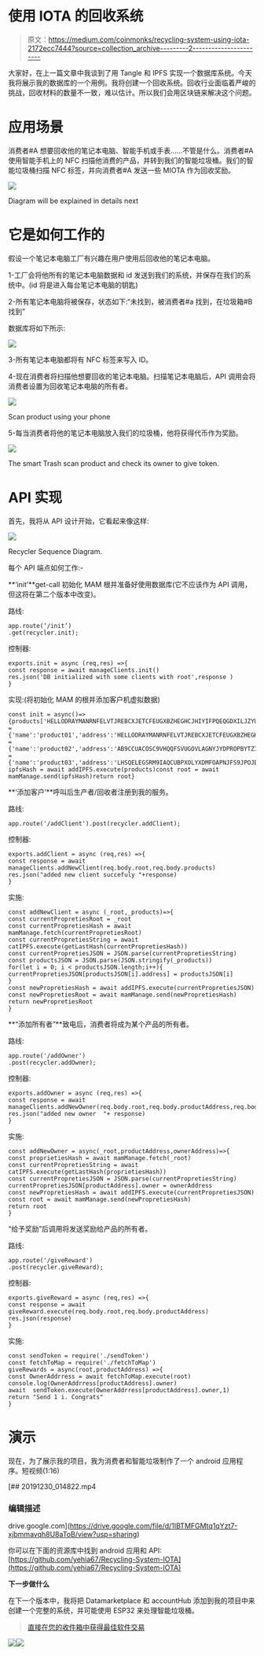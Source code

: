 # 使用 IOTA 的回收系统

> 原文：<https://medium.com/coinmonks/recycling-system-using-iota-2172ecc7444?source=collection_archive---------2----------------------->

大家好，在上一篇文章中我谈到了用 Tangle 和 IPFS 实现一个数据库系统。今天我将展示我的数据库的一个用例。我将创建一个回收系统。回收行业面临着严峻的挑战，回收材料的数量不一致，难以估计。所以我们会用区块链来解决这个问题。

# 应用场景

消费者#A 想要回收他的笔记本电脑、智能手机或手表……不管是什么。消费者#A 使用智能手机上的 NFC 扫描他消费的产品，并转到我们的智能垃圾桶。我们的智能垃圾桶扫描 NFC 标签，并向消费者#A 发送一些 MIOTA 作为回收奖励。

![](img/575d339f9c5dd5da6c9c804e35ca346e.png)

Diagram will be explained in details next

# 它是如何工作的

假设一个笔记本电脑工厂有兴趣在用户使用后回收他的笔记本电脑。

1-工厂会将他所有的笔记本电脑数据和 id 发送到我们的系统，并保存在我们的系统中。(id 将是进入每台笔记本电脑的钥匙)

2-所有笔记本电脑将被保存，状态如下:“未找到，被消费者#a 找到，在垃圾箱#B 找到”

数据库将如下所示:

![](img/4f8475244ff3b43de5e581f08cab80e4.png)

3-所有笔记本电脑都将有 NFC 标签来写入 ID。

4-现在消费者将扫描他想要回收的笔记本电脑。扫描笔记本电脑后，API 调用会将消费者设置为回收笔记本电脑的所有者。

![](img/e4cc881f253ef5b414e04ec03cc11b4d.png)

Scan product using your phone

5-每当消费者将他的笔记本电脑放入我们的垃圾桶，他将获得代币作为奖励。

![](img/33e03860e76ff354dd6d6866f5c85737.png)

The smart Trash scan product and check its owner to give token.

# API 实现

首先，我将从 API 设计开始，它看起来像这样:

![](img/89062e9b783cc51a61dcd836a8d04631.png)

Recycler Sequence Diagram.

每个 API 端点如何工作:-

**‘init’**get-call 初始化 MAM 根并准备好使用数据库(它不应该作为 API 调用，但这将在第二个版本中改变)。

路线:

```
app.route(‘/init’)
.get(recycler.init);
```

控制器:

```
exports.init = async (req,res) =>{
const response = await manageClients.init()
res.json('DB initialized with some clients with root',response )
}
```

实现:(将初始化 MAM 的根并添加客户机虚拟数据)

```
const init = async()=>{products['HELLODRAYMANRNFELVTJREBCXJETCFEUGXBZHEGHCJHIYIFPQEQGDXILJZYUQMOYSELXIG9KUYOSYBFAY'] = {'name':'product01','address':'HELLODRAYMANRNFELVTJREBCXJETCFEUGXBZHEGHCJHIYIFPQEQGDXILJZYUQMOYSELXIG9KUYOSYBFAY','owner':false,'producer':'client01'}products['AB9CCUACOSC9VHQQFSVUGOVLAGNYJYDPROPBYTZIGNVOF9KMFNXBMSUGFFA9HTVHBPKPGGIBGSRJPUXZK'] = {'name':'product02','address':'AB9CCUACOSC9VHQQFSVUGOVLAGNYJYDPROPBYTZIGNVOF9KMFNXBMSUGFFA9HTVHBPKPGGIBGSRJPUXZK','owner':false,'producer':'client01'}products['LHSQELEGSRM9IAQCUBPXOLYXDMFOAPNJFS9JPOJBSRUDJAIRTWHTZCJCFLVYVRJPGPNXEWDDRGTCGKRAB'] = {'name':'product03','address':'LHSQELEGSRM9IAQCUBPXOLYXDMFOAPNJFS9JPOJBSRUDJAIRTWHTZCJCFLVYVRJPGPNXEWDDRGTCGKRAB','owner':false,'producer':'client01'}const ipfsHash = await addIPFS.execute(products)const root = await mamManage.send(ipfsHash)return root}
```

**‘添加客户’**呼叫后生产者/回收者注册到我的服务。

路线:

```
app.route('/addClient').post(recycler.addClient);
```

控制器:

```
exports.addClient = async (req,res) =>{
const response = await manageClients.addNewClient(req.body.root,req.body.products)
res.json("added new client succefuly "+response)
}
```

实施:

```
const addNewClient = async (_root,_products)=>{
const currentPropretiesRoot = _root
const currentPropretiesHash = await mamManage.fetch(currentPropretiesRoot)
const currentPropretiesString = await catIPFS.execute(getLastHash(currentPropretiesHash))
const currentPropretiesJSON = JSON.parse(currentPropretiesString)
const productsJSON = JSON.parse(JSON.stringify(_products))
for(let i = 0; i < productsJSON.length;i++){
currentPropretiesJSON[productsJSON[i].address] = productsJSON[i]
}
const newPropretiesHash = await addIPFS.execute(currentPropretiesJSON)
const newPropretiesRoot = await mamManage.send(newPropretiesHash)
return newPropretiesRoot
}
```

**“添加所有者”**致电后，消费者将成为某个产品的所有者。

路线:

```
app.route('/addOwner')
.post(recycler.addOwner);
```

控制器:

```
exports.addOwner = async (req,res) =>{
const response = await manageClients.addNewOwner(req.body.root,req.body.productAddress,req.body.ownerAddress)
res.json("added new owner  "+ response)
}
```

实施:

```
const addNewOwner = async(_root,productAddress,ownerAddress)=>{
const proprietiesHash = await mamManage.fetch(_root)
const currentPropretiesString = await catIPFS.execute(getLastHash(proprietiesHash))
const currentPropretiesJSON = JSON.parse(currentPropretiesString)
currentPropretiesJSON[productAddress].owner = ownerAddress
const newPropretiesHash = await addIPFS.execute(currentPropretiesJSON)
const root = await mamManage.send(newPropretiesHash)
return root
}
```

“给予奖励”后调用将发送奖励给产品的所有者。

路线:

```
app.route('/giveReward')
.post(recycler.giveReward);
```

控制器:

```
exports.giveReward = async (req,res) =>{
const response = await giveReward.execute(req.body.root,req.body.productAddress)
res.json(response)
}
```

实施:

```
const sendToken = require('./sendToken')
const fetchToMap = require('./fetchToMap')
giveRewards = async(root,productAddress) =>{
const OwnerAddrress = await fetchToMap.execute(root)
console.log(OwnerAddrress[productAddress].owner)
await  sendToken.execute(OwnerAddrress[productAddress].owner,1)
return "Send 1 i. Congrats"
}
```

# 演示

现在，为了展示我的项目，我为消费者和智能垃圾制作了一个 android 应用程序。短视频(1:16)

[](https://drive.google.com/file/d/1IBTMFGMtq1qYzt7-xjbmmavqh8U8aToB/view?usp=sharing) [## 20191230_014822.mp4

### 编辑描述

drive.google.com](https://drive.google.com/file/d/1IBTMFGMtq1qYzt7-xjbmmavqh8U8aToB/view?usp=sharing) 

你可以在下面的资源库中找到 android 应用和 API:[https://github.com/yehia67/Recycling-System-IOTA](https://github.com/yehia67/Recycling-System-IOTA)

**下一步做什么**

在下一个版本中，我将把 Datamarketplace 和 accountHub 添加到我的项目中来创建一个完整的系统，并可能使用 ESP32 来处理智能垃圾桶。

> [直接在您的收件箱中获得最佳软件交易](https://coincodecap.com/?utm_source=coinmonks)

[![](img/7c0b3dfdcbfea594cc0ae7d4f9bf6fcb.png)](https://coincodecap.com/?utm_source=coinmonks)[![](img/673b3528e0b341cca62769c9baa632cd.png)](https://coincodecap.com)